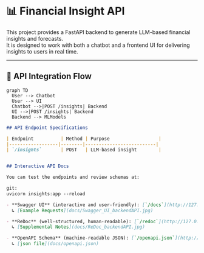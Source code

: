 # 📊 Financial Insight API

This project provides a FastAPI backend to generate LLM-based financial insights and forecasts.  
It is designed to work with both a chatbot and a frontend UI for delivering insights to users in real time.

---

## 🔁 API Integration Flow

```mermaid
graph TD
  User --> Chatbot
  User --> UI
  Chatbot -->|POST /insights| Backend
  UI -->|POST /insights| Backend
  Backend --> MLModels
```



```markdown
## API Endpoint Specifications

| Endpoint          | Method | Purpose                  |
|------------------|--------|--------------------------|
| `/insights`       | POST   | LLM-based insight        |


## Interactive API Docs

You can test the endpoints and review schemas at:

git:
uvicorn insights:app --reload

- **Swagger UI** (interactive and user-friendly): [`/docs`](http://127.0.0.1:8000/docs)  
  ↳ [Example Requests](docs/Swagger_UI_backendAPI.jpg)

- **ReDoc** (well-structured, human-readable): [`/redoc`](http://127.0.0.1:8000/redoc)  
  ↳ [Supplemental Notes](docs/ReDoc_backendAPI.jpg)

- **OpenAPI Schema** (machine-readable JSON): [`/openapi.json`](http://127.0.0.1:8000/openapi.json)  
  ↳ [json file](docs/openapi.json)






```






